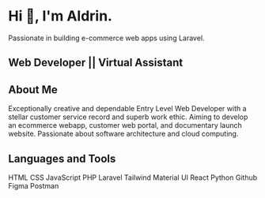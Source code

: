 # Hi 👋, I'm **Aldrin**.
Passionate in building e-commerce web apps using Laravel.

## **Web Developer || Virtual Assistant**

## About Me
Exceptionally creative and dependable Entry Level Web Developer with a stellar customer service record and superb work ethic. Aiming to develop an ecommerce webapp, customer web portal, and documentary launch website. Passionate about software architecture and cloud computing.

## Languages and Tools
HTML
CSS
JavaScript
PHP
Laravel
Tailwind
Material UI
React
Python
Github
Figma
Postman

<!--
**vadevelopments/vadevelopments** is a ✨ _special_ ✨ repository because its `README.md` (this file) appears on your GitHub profile.

Here are some ideas to get you started:

- 🔭 I’m currently working on ...
- 🌱 I’m currently learning ...
- 👯 I’m looking to collaborate on ...
- 🤔 I’m looking for help with ...
- 💬 Ask me about ...
- 📫 How to reach me: ...
- 😄 Pronouns: ...
- ⚡ Fun fact: ...
-->
